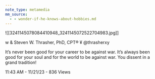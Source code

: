 ```yaml
---
note_type: metamedia
mm_source:
  - - wonder-if-he-knows-about-hobbies.md
---
```


![[3241145078084410948_3241145072522704983.jpg]]

w & Steven W. Thrasher, PhD, CPT®
¥ @thrasherxy

It’s never been good for your career to be
against war. It’s always been good for your
soul and for the world to be against war. You
dissent in a grand tradition!

11:43 AM - 11/21/23 - 836 Views

